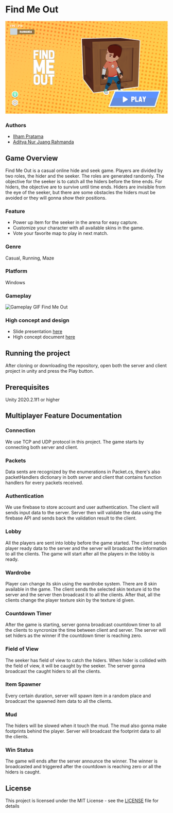 # Find Me Out

![Gambar Utama Find Me Out](Documents/img/findmeout.png)

### Authors

* [Ilham Pratama](https://gitlab.com/pratamailham206)
* [Aditya Nur Juang Rahmanda](https://github.com/adityarahmanda)

## Game Overview

Find Me Out is a casual online hide and seek game. Players are divided by two roles, the hider and the seeker. The roles are generated randomly. The objective for the seeker is to catch all the hiders before the time ends. For hiders, the objective are to survive until time ends. Hiders are invisible from the eye of the seeker, but there are some obstacles the hiders must be avoided or they will gonna show their positions.

### Feature

- Power up item for the seeker in the arena for easy capture.
- Customize your character with all available skins in the game.
- Vote your favorite map to play in next match.

### Genre

Casual, Running, Maze

### Platform

Windows

### Gameplay

![Gameplay GIF Find Me Out](Documents/gif/gameplay.gif)

### High concept and design

* Slide presentation [here](https://docs.google.com/presentation/d/1iKG1R4ODLgdfETCUvkQC1HMsZjzAIpZa15-YXZ4JAZA/edit#slide=id.p)
* High concept document [here](https://gitlab.com/pratamailham206/find-me-out/-/blob/master/Documents/4210181020_4210181021_GDD_Find_Me_Out.docx)

## Running the project

After cloning or downloading the repository, open both the server and client project in unity and press the Play button.

## Prerequisites

Unity 2020.2.1f1 or higher

## Multiplayer Feature Documentation

### Connection

We use TCP and UDP protocol in this project. The game starts by connecting both server and client.

### Packets

Data sents are recognized by the enumerations in Packet.cs, there's also packetHandlers dictionary in both server and client that contains function handlers for every packets received.

### Authentication

We use firebase to store account and user authentication. The client will sends input data to the server. Server then will validate the data using the firebase API and sends back the validation result to the client.

### Lobby

All the players are sent into lobby before the game started. The client sends player ready data to the server and the server will broadcast the information to all the clients. The game will start after all the players in the lobby is ready.

### Wardrobe

Player can change its skin using the wardrobe system. There are 8 skin available in the game. The client sends the selected skin texture id to the server and the server then broadcast it to all the clients. After that, all the clients change the player texture skin by the texture id given.

### Countdown Timer

After the game is starting, server gonna broadcast countdown timer to all the clients to syncronize the time between client and server. The server will set hiders as the winner if the countdown timer is reaching zero. 

### Field of View

The seeker has field of view to catch the hiders. When hider is collided with the field of view, it will be caught by the seeker. The server gonna broadcast the caught hiders to all the clients.

### Item Spawner

Every certain duration, server will spawn item in a random place and broadcast the spawned item data to all the clients.

### Mud

The hiders will be slowed when it touch the mud. The mud also gonna make footprints behind the player. Server will broadcast the footprint data to all the clients.

### Win Status

The game will ends after the server announce the winner. The winner is broadcasted and triggered after the countdown is reaching zero or all the hiders is caught.

## License

This project is licensed under the MIT License - see the [LICENSE](LICENSE) file for details
